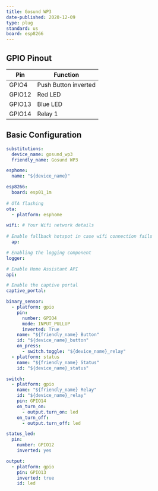 ```yaml
---
title: Gosund WP3
date-published: 2020-12-09
type: plug
standard: us
board: esp8266
---
```


## GPIO Pinout

| Pin    | Function             |
| ------ | -------------------- |
| GPIO4 | Push Button inverted |
| GPIO12  | Red LED              |
| GPIO13  | Blue LED             |
| GPIO14 | Relay 1              |

## Basic Configuration

```yaml
substitutions:
  device_name: gosund_wp3
  friendly_name: Gosund WP3

esphome:
  name: "${device_name}"

esp8266:
  board: esp01_1m
  
# OTA flashing
ota:
  - platform: esphome

wifi: # Your Wifi network details
  
# Enable fallback hotspot in case wifi connection fails  
  ap:

# Enabling the logging component
logger:

# Enable Home Assistant API
api:

# Enable the captive portal
captive_portal:

binary_sensor:
  - platform: gpio
    pin:
      number: GPIO4
      mode: INPUT_PULLUP
      inverted: True
    name: "${friendly_name} Button"
    id: "${device_name}_button"
    on_press:
      - switch.toggle: "${device_name}_relay"
  - platform: status
    name: "${friendly_name} Status"
    id: "${device_name}_status"

switch:
  - platform: gpio
    name: "${friendly_name} Relay"
    id: "${device_name}_relay"
    pin: GPIO14
    on_turn_on:
      - output.turn_on: led
    on_turn_off:
      - output.turn_off: led

status_led:
  pin:
    number: GPIO12
    inverted: yes

output:
  - platform: gpio
    pin: GPIO13
    inverted: true
    id: led

```
